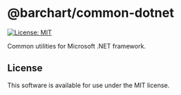 # @barchart/common-dotnet

[![License: MIT](https://img.shields.io/badge/License-MIT-yellow.svg)](https://opensource.org/licenses/MIT)

Common utilities for Microsoft .NET framework.

## License

This software is available for use under the MIT license.
